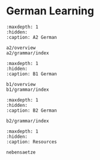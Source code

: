 # German Learning

```{toctree}
:maxdepth: 1
:hidden:
:caption: A2 German

a2/overview
a2/grammar/index
```

```{toctree}
:maxdepth: 1
:hidden:
:caption: B1 German

b1/overview
b1/grammar/index

```

```{toctree}
:maxdepth: 1
:hidden:
:caption: B2 German

b2/grammar/index
```

```{toctree}
:maxdepth: 1
:hidden:
:caption: Resources

nebensaetze
```
